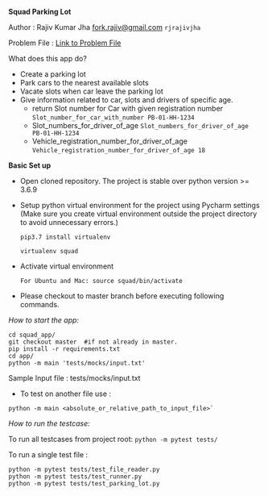 **Squad Parking Lot**

Author : Rajiv Kumar Jha <fork.rajiv@gmail.com> `rjrajivjha`

Problem File : [Link to Problem File](https://docs.google.com/document/d/16WqeWkeRLKCn1JW4hL-4n1Wk-Or_Kt9qUQSC6VawRN0/edit)

What does this app do?
- Create a parking lot
- Park cars to the nearest available slots
- Vacate slots when car leave the parking lot
- Give information related to car, slots and drivers of specific age.
    - return Slot number for Car with given registration number
        `Slot_number_for_car_with_number PB-01-HH-1234`
    - Slot_numbers_for_driver_of_age
        `Slot_numbers_for_driver_of_age PB-01-HH-1234`
    - Vehicle_registration_number_for_driver_of_age
        `Vehicle_registration_number_for_driver_of_age 18`

**Basic Set up**

- Open cloned repository.
  The project is stable over python version >= 3.6.9
- Setup python virtual environment for the project using Pycharm settings (Make sure you create virtual environment 
  outside the project directory to avoid unnecessary errors.)
  ```
  pip3.7 install virtualenv
  ```
 
  ```
  virtualenv squad
  ```
  
- Activate virtual environment
  ```
  For Ubuntu and Mac: source squad/bin/activate
  ```
  
- Please checkout to master branch before executing following commands.


*How to start the app:*

```
cd squad_app/
git checkout master  #if not already in master.
pip install -r requirements.txt 
cd app/
python -m main 'tests/mocks/input.txt'
```

Sample Input file : tests/mocks/input.txt 

- To test on another file use : 

```
python -m main <absolute_or_relative_path_to_input_file>`
```

*How to run the testcase:*

To run all testcases from project root: `python -m pytest tests/`

To run a single test file :

```
python -m pytest tests/test_file_reader.py
python -m pytest tests/test_runner.py
python -m pytest tests/test_parking_lot.py

```
